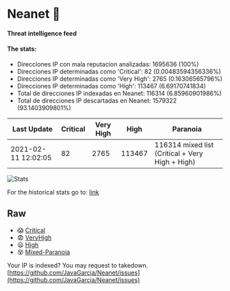 # Neanet :hocho:
#### Threat intelligence feed
#### The stats:

- Direcciones IP con mala reputacion analizadas: 1695636 (100%)
- Direcciones IP determinadas como 'Critical':  82 (0.00483594356336%)
- Direcciones IP determinadas como 'Very High':  2765 (0.16306565796%)
- Direcciones IP determinadas como 'High':  113467 (6.69170741834)
- Total de direcciones IP indexadas en Neanet:  116314 (6.85960901986%)
- Total de direcciones IP descartadas en Neanet:  1579322 (93.1403909801%)

| Last Update | Critical | Very High | High | Paranoia |
| --- | --- | --- | --- | --- |
| 2021-02-11 12:02:05 | 82 | 2765 | 113467 | 116314 mixed list (Critical + Very High + High)|

![Stats](https://docs.google.com/spreadsheets/d/e/2PACX-1vSnaNMIXVabIpDJjufMlzH7poXnshF3mgd8Is1g9ytUEzVsP5my4Trn8f-xkoLLQ38xpL3HtmUexLo6/pubchart?oid=501124687&format=image)

For the historical stats go to: [link](/stats.csv)
## Raw
- :scream: [Critical](https://raw.githubusercontent.com/JavaGarcia/Neanet/master/blacklists/neanet_critical.txt)
- :fearful: [VeryHigh](https://raw.githubusercontent.com/JavaGarcia/Neanet/master/blacklists/neanet_veryHigh.txtt)
- :frowning: [High](https://raw.githubusercontent.com/JavaGarcia/Neanet/master/blacklists/neanet_high.txt)
- :dizzy_face: [Mixed-Paranoia](https://raw.githubusercontent.com/JavaGarcia/Neanet/master/blacklists/neanet_all.txt)


Your IP is indexed? You may request to takedown. [https://github.com/JavaGarcia/Neanet/issues](https://github.com/JavaGarcia/Neanet/issues)

























































































































































































































































































































































































































































































































































































































































































































































































































































































































































































































































































































































































































































































































































































































































































































































































































































































































































































































































































































































































































































































































































































































































































































































































































































































































































































































































































































































































































































































































































































































































































































































































































































































































































































































































































































































































































































































































































































































































































































































































































































































































































































































































































